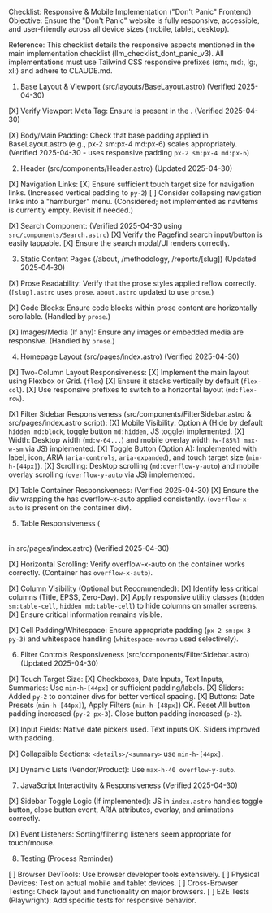 Checklist: Responsive & Mobile Implementation ("Don't Panic" Frontend)
Objective: Ensure the "Don't Panic" website is fully responsive, accessible, and user-friendly across all device sizes (mobile, tablet, desktop).

Reference: This checklist details the responsive aspects mentioned in the main implementation checklist (llm_checklist_dont_panic_v3). All implementations must use Tailwind CSS responsive prefixes (sm:, md:, lg:, xl:) and adhere to CLAUDE.md.

1. Base Layout & Viewport (src/layouts/BaseLayout.astro) (Verified 2025-04-30)

[X] Verify Viewport Meta Tag: Ensure <meta name="viewport" content="width=device-width, initial-scale=1.0"> is present in the <head>. (Verified 2025-04-30)

[X] Body/Main Padding: Check that base padding applied in BaseLayout.astro (e.g., px-2 sm:px-4 md:px-6) scales appropriately. (Verified 2025-04-30 - uses responsive padding `px-2 sm:px-4 md:px-6`)

2. Header (src/components/Header.astro) (Updated 2025-04-30)

[X] Navigation Links:
  [X] Ensure sufficient touch target size for navigation links. (Increased vertical padding to `py-2`)
  [ ] Consider collapsing navigation links into a "hamburger" menu. (Considered; not implemented as navItems is currently empty. Revisit if needed.)

[X] Search Component: (Verified 2025-04-30 using `src/components/Search.astro`)
  [X] Verify the Pagefind search input/button is easily tappable.
  [X] Ensure the search modal/UI renders correctly.

3. Static Content Pages (/about, /methodology, /reports/[slug]) (Updated 2025-04-30)

[X] Prose Readability: Verify that the prose styles applied reflow correctly. (`[slug].astro` uses `prose`. `about.astro` updated to use `prose`.)

[X] Code Blocks: Ensure code blocks within prose content are horizontally scrollable. (Handled by `prose`.)

[X] Images/Media (If any): Ensure any images or embedded media are responsive. (Handled by `prose`.)

4. Homepage Layout (src/pages/index.astro) (Verified 2025-04-30)

[X] Two-Column Layout Responsiveness:
    [X] Implement the main layout using Flexbox or Grid. (`flex`)
    [X] Ensure it stacks vertically by default (`flex-col`).
    [X] Use responsive prefixes to switch to a horizontal layout (`md:flex-row`).

[X] Filter Sidebar Responsiveness (src/components/FilterSidebar.astro & src/pages/index.astro script):
    [X] Mobile Visibility: Option A (Hide by default `hidden md:block`, toggle button `md:hidden`, JS toggle) implemented.
    [X] Width: Desktop width (`md:w-64...`) and mobile overlay width (`w-[85%] max-w-sm` via JS) implemented.
    [X] Toggle Button (Option A): Implemented with label, icon, ARIA (`aria-controls`, `aria-expanded`), and touch target size (`min-h-[44px]`).
    [X] Scrolling: Desktop scrolling (`md:overflow-y-auto`) and mobile overlay scrolling (`overflow-y-auto` via JS) implemented.

[X] Table Container Responsiveness: (Verified 2025-04-30)
    [X] Ensure the div wrapping the <table> has overflow-x-auto applied consistently. (`overflow-x-auto` is present on the container div).

5. Table Responsiveness (<table> in src/pages/index.astro) (Verified 2025-04-30)

[X] Horizontal Scrolling: Verify overflow-x-auto on the container works correctly. (Container has `overflow-x-auto`).

[X] Column Visibility (Optional but Recommended):
    [X] Identify less critical columns (Title, EPSS, Zero-Day).
    [X] Apply responsive utility classes (`hidden sm:table-cell`, `hidden md:table-cell`) to hide columns on smaller screens.
    [X] Ensure critical information remains visible.

[X] Cell Padding/Whitespace: Ensure appropriate padding (`px-2 sm:px-3 py-3`) and whitespace handling (`whitespace-nowrap` used selectively).

6. Filter Controls Responsiveness (src/components/FilterSidebar.astro) (Updated 2025-04-30)

[X] Touch Target Size:
    [X] Checkboxes, Date Inputs, Text Inputs, Summaries: Use `min-h-[44px]` or sufficient padding/labels.
    [X] Sliders: Added `py-2` to container divs for better vertical spacing.
    [X] Buttons: Date Presets (`min-h-[44px]`), Apply Filters (`min-h-[48px]`) OK. Reset All button padding increased (`py-2 px-3`). Close button padding increased (`p-2`).

[X] Input Fields: Native date pickers used. Text inputs OK. Sliders improved with padding.

[X] Collapsible Sections: `<details>/<summary>` use `min-h-[44px]`.

[X] Dynamic Lists (Vendor/Product): Use `max-h-40 overflow-y-auto`.

7. JavaScript Interactivity & Responsiveness (Verified 2025-04-30)

[X] Sidebar Toggle Logic (If implemented): JS in `index.astro` handles toggle button, close button event, ARIA attributes, overlay, and animations correctly.

[X] Event Listeners: Sorting/filtering listeners seem appropriate for touch/mouse.

8. Testing (Process Reminder)

[ ] Browser DevTools: Use browser developer tools extensively.
[ ] Physical Devices: Test on actual mobile and tablet devices.
[ ] Cross-Browser Testing: Check layout and functionality on major browsers.
[ ] E2E Tests (Playwright): Add specific tests for responsive behavior.

